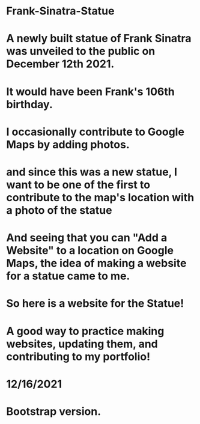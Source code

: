 # Frank-Sinatra-Statue
# A newly built statue of Frank Sinatra was unveiled to the public on December 12th 2021.
# It would have been Frank's 106th birthday.
# I occasionally contribute to Google Maps by adding photos.
# and since this was a new statue, I want to be one of the first to contribute to the map's location with a photo of the statue
# And seeing that you can "Add a Website" to a location on Google Maps, the idea of making a website for a statue came to me.
# So here is a website for the Statue! 
# A good way to practice making websites, updating them, and contributing to my portfolio! 

# 12/16/2021 
# Bootstrap version.